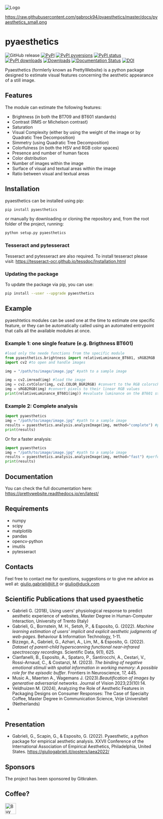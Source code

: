 <!-- <p align="center">
    <img width="200" src="https://github.com/Gabrock94/pyaesthetics/blob/master/docs/pyaesthetics_small.png" alt="Logo">
</p> -->

![Logo](https://raw.githubusercontent.com/greyli/flask-share/master/images/demo.png)

https://raw.githubusercontent.com/gabrock94/pyaesthetics/master/docs/pyaesthetics_small.png

# pyaesthetics
![GitHub release](https://img.shields.io/github/release/Gabrock94/prettywebsite.svg)
[![PyPI](https://img.shields.io/pypi/v/pyaesthetics.svg)](https://badge.fury.io/py/pyaesthetics)
[![PyPI pyversions](https://img.shields.io/pypi/pyversions/pyaesthetics.svg)](https://pypi.python.org/pypi/pyaesthetics/)
[![PyPI status](https://img.shields.io/pypi/status/pyaesthetics.svg)](https://pypi.python.org/pypi/pyaesthetics/)
[![PyPI downloads](https://img.shields.io/pypi/dm/pyaesthetics.svg?label=PyPI%20downloads)](https://pypi.python.org/pypi/pyaesthetics/)
[![Downloads](https://static.pepy.tech/badge/pyaesthetics)](https://pepy.tech/project/pyaesthetics)
[![Documentation Status](https://readthedocs.org/projects/prettywebsite/badge/?version=latest)](https://prettywebsite.readthedocs.io/en/latest/?badge=latest)
[![DOI](https://zenodo.org/badge/129248933.svg)](https://zenodo.org/badge/latestdoi/129248933)

Pyaesthetics (formlerly known as PrettyWebsite) is a python package designed to estimate visual features concerning the aesthetic appearance of a still image.

## Features
The module can estimate the following features:
-  Brightness (in both the BT709 and BT601 standards)
-  Contrast (RMS or Michelson contrast)
-  Saturation
-  Visual Complexity (either by using the weight of the image or by Quadratic Tree Decomposition)
-  Simmetry (using Quadratic Tree Decomposition)
-  Colorfulness (in both the HSV and RGB color spaces)
-  Presence and number of human faces
-  Color distribution
-  Number of images within the image
-  Surface of visual and textual areas within the image
-  Ratio between visual and textual areas

## Installation
pyaesthetics can be installed using pip:
```bash
pip install pyaesthetics
```
or manually by downloading or cloning the repository and, from the root folder of the project, running:
```bash
python setup.py pyaesthetics
```

### Tesseract and pytesseract
Tesseract and pytesseract are also required. 
To install tesseract please visit: https://tesseract-ocr.github.io/tessdoc/Installation.html

### Updating the package
To update the package via pip, you can use:
```bash
pip install --user --upgrade pyaesthetics
```

## Example
pyaeshtetics modules can be used one at the time to estimate one specific feature, or they can be automatically called using an automated entrypoint that calls all the available modules at once. 

### Example 1: one single feature (e.g. Brigthness BT601)

```python
#load only the neede functions from the specific module
from pyaesthetics.brightness import relativeLuminance_BT601, sRGB2RGB
import cv2 #to open and handle images

img = "/path/to/image/image.jpg" #path to a sample image

img = cv2.imread(img) #load the image
img = cv2.cvtColor(img, cv2.COLOR_BGR2RGB) #convert to the RGB colorscheme
img = sRGB2RGB(img) #convert pixels to their linear RGB values
print(relativeLuminance_BT601(img)) #evaluate luminance on the BT601 standard
```
### Example 2: Complete analysis

```python
import pyaesthetics
img = "/path/to/image/image.jpg" #path to a sample image
results = pyaesthetics.analysis.analyzeImage(img, method="complete") #perform all the availabe analysis using standard parameters
print(results)
```
Or for a faster analysis:

```python
import pyaesthetics
img = "/path/to/image/image.jpg" #path to a sample image
results = pyaesthetics.analysis.analyzeImage(img, method="fast") #perform a subset of the analysis using standard parameters.
print(results)
```

## Documentation
You can check the full documentation here: https://prettywebsite.readthedocs.io/en/latest/

## Requirements
- numpy
- scipy
- matplotlib
- pandas
- opencv-python
- imutils
- pytesseract

## Contacts
Feel free to contact me for questions, suggestions or to give me advice as well at: giulio.gabrieli@iit.it or giulio@duck.com

## Scientific Publications that used pyaesthetic
- Gabrieli G. (2018), Using users' physiological response to predict aesthetic experience of websites, Master Degree in Human-Computer Interaction, University of Trento (Italy)
- Gabrieli, G., Bornstein, M. H., Setoh, P., & Esposito, G. (2022). *Machine learning estimation of users’ implicit and explicit aesthetic judgments of web-pages*. Behaviour & Information Technology, 1-11.
- Bizzego, A., Gabrieli, G., Azhari, A., Lim, M., & Esposito, G. (2022). *Dataset of parent-child hyperscanning functional near-infrared spectroscopy recordings*. Scientific Data, 9(1), 625.
- Cianfanelli, B., Esposito, A., Spataro, P., Santirocchi, A., Cestari, V., Rossi-Arnaud, C., & Costanzi, M. (2023). *The binding of negative emotional stimuli with spatial information in working memory: A possible role for the episodic buffer*. Frontiers in Neuroscience, 17, 445.
- Music A., Maerten A., Wagemans J. (2023).*Beautification of images by generative adversarial networks*. Journal of Vision 2023;23(10):14.
- Veldhuizen M. (2024), Analyzing the Role of Aesthetic Features in Packaging Designs  on Consumer Responses: The Case of Specialty Coffee, Master Degree in Communication Science, Vrije Universiteit (Netherlands)
- 
## Presentation
- Gabrieli, G., Scapin, G., & Esposito, G. (2022). Pyaesthetic, a python package for empirical aesthetic analysis. XXVII
Conference of the International Association of Empirical Aesthetics, Philadelphia, United States. https://giuliogabrieli.it/posters/iaea2022/

## Sponsors
The project has been sponsored by Gitkraken. 

## Coffee?
<a href='https://ko-fi.com/B0B3K45F' target='_blank'><img height='36' style='border:0px;height:36px;' src='https://az743702.vo.msecnd.net/cdn/kofi2.png?v=0' border='0' alt='Buy Me a Coffee at ko-fi.com' /></a>
